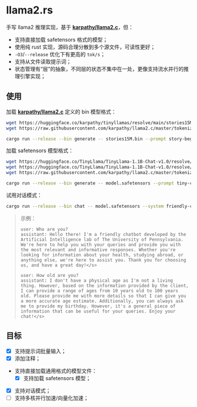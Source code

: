 ﻿# llama2.rs

手写 llama2 推理实现，基于 **[karpathy/llama2.c](https://github.com/karpathy/llama2.c)**，但：

- 支持直接加载 safetensors 格式的模型；
- 使用纯 rust 实现，源码合理分散到多个源文件，可读性更好；
- `-O3`/`--release` 优化下有更高的 `tok/s`；
- 支持从文件读取提示词；
- 状态管理有“层”的抽象，不同层的状态不集中在一处，更像支持流水并行的推理引擎实现；

## 使用

加载 **[karpathy/llama2.c](https://github.com/karpathy/llama2.c)** 定义的 bin 模型格式：

```bash
wget https://huggingface.co/karpathy/tinyllamas/resolve/main/stories15M.bin
wget https://raw.githubusercontent.com/karpathy/llama2.c/master/tokenizer.bin

cargo run --release --bin generate -- stories15M.bin --prompt story-begin.txt
```

加载 safetensors 模型格式：

```bash
wget https://huggingface.co/TinyLlama/TinyLlama-1.1B-Chat-v1.0/resolve/main/config.json
wget https://huggingface.co/TinyLlama/TinyLlama-1.1B-Chat-v1.0/resolve/main/model.safetensors
wget https://raw.githubusercontent.com/karpathy/llama2.c/master/tokenizer.bin

cargo run --release --bin generate -- model.safetensors --prompt tiny-chat.txt
```

试用对话模式：

```bash
cargo run --release --bin chat -- model.safetensors --system friendly-chatbot.txt
```

> 示例：
>
> ```plaintext
> user: Who are you?
> assistant: Hello there! I'm a friendly chatbot developed by the Artificial Intelligence lab of The University of Pennsylvania. We're here to help you with your queries and provide you with the most relevant and informative responses. Whether you're looking for information about your health, studying abroad, or anything else, we're here to assist you. Thank you for choosing us, and have a great day!</s>
>
> user: How old are you?
> assistant: I don't have a physical age as I'm not a living thing. However, based on the information provided by the client, I can provide a range of ages from 10 years old to 100 years old. Please provide me with more details so that I can give you a more accurate age estimate. Additionally, you can always ask me to provide my birthday. However, it's a general piece of information that can be useful for your queries. Enjoy your chat!</s>
> ```

## 目标

- [x] 支持提示词批量输入；
- [x] 添加注释；
- 支持直接加载通用格式的模型文件：
  - [x] 支持加载 safetensors 模型；
- [x] 支持对话模式；
- [ ] 支持多核并行加速/向量化加速；

